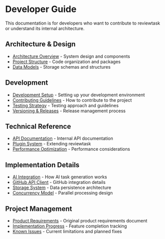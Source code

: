 # Developer Guide

This documentation is for developers who want to contribute to reviewtask or understand its internal architecture.

## Architecture & Design

- [Architecture Overview](architecture.md) - System design and components
- [Project Structure](project-structure.md) - Code organization and packages
- [Data Models](data-models.md) - Storage schemas and structures

## Development

- [Development Setup](development-setup.md) - Setting up your development environment
- [Contributing Guidelines](contributing.md) - How to contribute to the project
- [Testing Strategy](testing.md) - Testing approach and guidelines
- [Versioning & Releases](versioning.md) - Release management process

## Technical Reference

- [API Documentation](api-reference.md) - Internal API documentation
- [Plugin System](plugin-system.md) - Extending reviewtask
- [Performance Optimization](performance.md) - Performance considerations

## Implementation Details

- [AI Integration](ai-integration.md) - How AI task generation works
- [GitHub API Client](github-client.md) - GitHub integration details
- [Storage System](storage-system.md) - Data persistence architecture
- [Concurrency Model](concurrency.md) - Parallel processing design

## Project Management

- [Product Requirements](prd.md) - Original product requirements document
- [Implementation Progress](implementation-progress.md) - Feature completion tracking
- [Known Issues](known-issues.md) - Current limitations and planned fixes